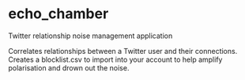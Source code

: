 # echo_chamber
Twitter relationship noise management application

Correlates relationships between a Twitter user and their connections. 
Creates a blocklist.csv to import into your account to help amplify polarisation and drown out the noise.
